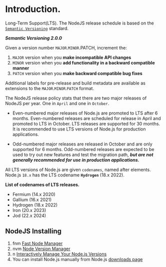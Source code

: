 # Introduction.

Long-Term Support(LTS).
The NodeJS release schedule is based on the [`Semantic Versioning`](https://semver.org/) standard.

**_Semantic Versioning 2.0.0_**

Given a version number `MAJOR`.`MINOR`.PATCH, increment the:

1. `MAJOR` version when you **make incompatible API changes**
2. `MINOR` version when you **add functionality in a backward compatible manner**
3. `PATCH` version when you **make backward compatible bug fixes**

Additional labels for pre-release and build metadata are available as extensions to the `MAJOR`.`MINOR`.`PATCH` format.

The NodeJS release policy stats that there are two major releases of NodeJS per year.
One in `April` and one in `October`.

- Even-numbered major releases of Node.js are promoted to LTS after 6 months. Even-numbered releases are scheduled for release in April and promoted to LTS in October. LTS releases are supported for 30 months. It is recommended to use LTS
  versions of Node.js for production applications.

- Odd-numbered major releases are released in October and are only supported for 6 months. Odd-numbered releases are expected to be used to try out new features and test the migration path, **_but are not generally recommended for use in production applications._**

All LTS versions of Node.js are given `codenames`, named after elements. Node.js `18.x` has the LTS codename **`Hydrogen`** (18.x 2022).

**List of codenames of LTS releases.**

- Fermium (14.x 2020)
- Gallium (16.x 2021)
- Hydrogen (18.x 2022)
- Iron (20.x 2023)
- Jod (22.x 2024)


## NodeJS Installing

1. fnm [Fast Node Manager](https://github.com/Schniz/fnm)
2. nvm [Node Version Manager](https://github.com/nvm-sh/nvm)
3. n [Interactively Manage Your Node.js Versions](https://github.com/tj/n)
4. You can install Node.js manually from Node.js [downloads page](https://nodejs.org/en/download/)